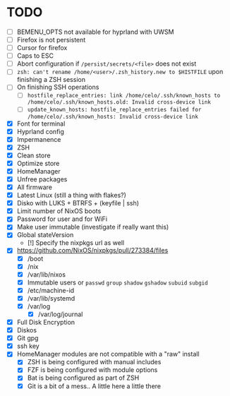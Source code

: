 # TODO

- [ ] BEMENU_OPTS not available for hyprland with UWSM
- [ ] Firefox is not persistent
- [ ] Cursor for firefox
- [ ] Caps to ESC
- [ ] Abort configuration if `/persist/secrets/<file>` does not exist
- [ ] `zsh: can't rename /home/<user>/.zsh_history.new to $HISTFILE` upon finishing a ZSH session
- [ ] On finishing SSH operations
  - [ ] `hostfile_replace_entries: link /home/celo/.ssh/known_hosts to /home/celo/.ssh/known_hosts.old: Invalid cross-device link`
  - [ ] `update_known_hosts: hostfile_replace_entries failed for /home/celo/.ssh/known_hosts: Invalid cross-device link`
- [x] Font for terminal
- [x] Hyprland config
- [x] Impermanence
- [x] ZSH
- [x] Clean store
- [x] Optimize store
- [x] HomeManager
- [x] Unfree packages
- [x] All firmware
- [x] Latest Linux (still a thing with flakes?)
- [x] Disko with LUKS + BTRFS + (keyfile | ssh)
- [x] Limit number of NixOS boots
- [x] Password for user and for WiFi
- [x] Make user immutable (investigate if really want this)
- [x] Global stateVersion
  - [!] Specify the nixpkgs url as well
- [x] https://github.com/NixOS/nixpkgs/pull/273384/files
  - [x] /boot
  - [x] /nix
  - [x] /var/lib/nixos
  - [x] Immutable users or `passwd` `group` `shadow` `gshadow` `subuid` `subgid`
  - [x] /etc/machine-id
  - [x] /var/lib/systemd
  - [x] /var/log
    - [x] /var/log/journal
- [x] Full Disk Encryption
- [x] Diskos
- [x] Git gpg
- [x] ssh key
- [x] HomeManager modules are not compatible with a "raw" install
  - [x] ZSH is being configured with manual includes
  - [x] FZF is being configured with module options
  - [x] Bat is being configured as part of ZSH
  - [x] Git is a bit of a mess.. A little here a little there
